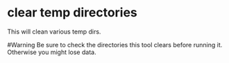 clear temp directories
============

This will clean various temp dirs.

#Warning
Be sure to check the directories this tool clears before running it.
Otherwise you might lose data.

